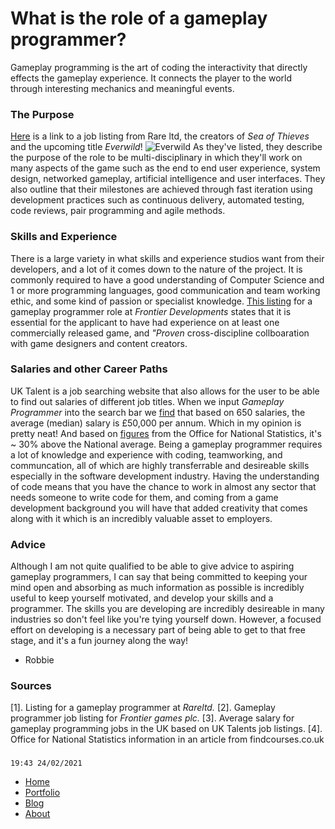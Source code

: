 # What is the role of a gameplay programmer?

Gameplay programming is the art of coding the interactivity that directly effects the gameplay experience. It connects the player to the world through interesting mechanics
and meaningful events. 

### The Purpose

[Here](https://www.rare.co.uk/careers/gameplay-programmer) is a link to a job listing from Rare ltd, the creators of _Sea of Thieves_ and the upcoming title _Everwild_!
![Everwild](https://robbiebeaumont.github.io/RobbieBeaumont/images/Everwild.jpg)
As they've listed, they describe the purpose of the role to be multi-disciplinary in which they'll work on many aspects of the game such as the end to end user experience, system design, networked gameplay, artificial intelligence and user interfaces. They also outline that their milestones are achieved through fast iteration using development practices such as continuous delivery, automated testing, code reviews, pair programming and agile methods. 

### Skills and Experience

There is a large variety in what skills and experience studios want from their developers, and a lot of it comes down to the nature of the project. It is commonly required to have a good understanding of Computer Science and 1 or more programming languages, good communication and team working ethic, and some kind of passion or specialist knowledge. [This listing](https://uk.indeed.com/viewjob?jk=299408b1808ea8fc&tk=1evaj0vkdstdk801&from=serp&vjs=3) for a gameplay programmer role at _Frontier Developments_ states that it is essential for the applicant to have had experience on at least one commercially released game, and _"Proven_ cross-discipline collboaration with game designers and content creators.

### Salaries and other Career Paths

UK Talent is a job searching website that also allows for the user to be able to find out salaries of different job titles. When we input _Gameplay Programmer_ into the search bar we [find](https://uk.talent.com/salary?job=game+programmer#:~:text=The%20average%20game%20programmer%20salary%20in%20the%20United%20Kingdom%20is,to%20%C2%A370%2C000%20per%20year.) that based on 650 salaries, the average (median) salary is £50,000 per annum. Which in my opinion is pretty neat! And based on [figures](https://www.findcourses.co.uk/inspiration/average-salaries-uk/average-uk-salary-2020-2021-19759) from the Office for National Statistics, it's ~ 30% above the National average.
Being a gameplay programmer requires a lot of knowledge and experience with coding, teamworking, and communcation, all of which are highly transferrable and desireable skills especially in the software development industry. Having the understanding of code means that you have the chance to work in almost any sector that needs someone to write code for them, and coming from a game development background you will have that added creativity that comes along with it which is an incredibly valuable asset to employers.

### Advice

Although I am not quite qualified to be able to give advice to aspiring gameplay programmers, I can say that being committed to keeping your mind open and absorbing as much information as possible is incredibly useful to keep yourself motivated, and develop your skills and a programmer. The skills you are developing are incredibly desireable in many industries so don't feel like you're tying yourself down. However, a focused effort on developing is a necessary part of being able to get to that free stage, and it's a fun journey along the way! 

- Robbie

### Sources
[1]. Listing for a gameplay programmer at _Rareltd._
[2]. Gameplay programmer job listing for _Frontier games plc._ 
[3]. Average salary for gameplay programming jobs in the UK based on UK Talents job listings.
[4]. Office for National Statistics information in an article from findcourses.co.uk

### 
```
19:43 24/02/2021
```

- [Home](https://robbiebeaumont.github.io/RobbieBeaumont/)
- [Portfolio](https://robbiebeaumont.github.io/RobbieBeaumont/portfolio.html)
- [Blog](https://robbiebeaumont.github.io/RobbieBeaumont/blog.html)
- [About](https://robbiebeaumont.github.io/RobbieBeaumont/about.html)
